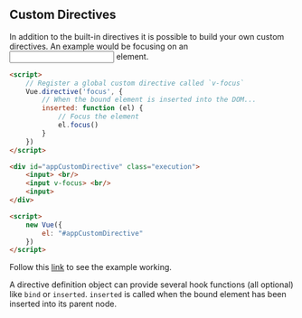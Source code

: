 ## Custom Directives

In addition to the built-in directives it is possible to build your own custom directives.
An example would be focusing on an <input> element.

```html
<script>
    // Register a global custom directive called `v-focus`
    Vue.directive('focus', {
        // When the bound element is inserted into the DOM...
        inserted: function (el) {
            // Focus the element
            el.focus()
        }
    })
</script>

<div id="appCustomDirective" class="execution">
    <input> <br/>
    <input v-focus> <br/>
    <input>
</div>

<script>
    new Vue({
        el: "#appCustomDirective"
    })
</script>
```

Follow this [link](examples/custom-directives.html) to see the example working.

A directive definition object can provide several hook functions (all optional) like `bind` or `inserted`.
`inserted` is called when the bound element has been inserted into its parent node.

